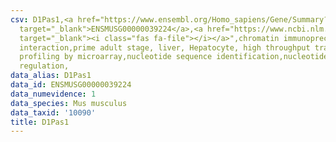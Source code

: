 ```yaml
---
csv: D1Pas1,<a href="https://www.ensembl.org/Homo_sapiens/Gene/Summary?db=core;g=ENSMUSG00000039224"
  target="_blank">ENSMUSG00000039224</a>,<a href="https://www.ncbi.nlm.nih.gov/pubmed/23834426"
  target="_blank"><i class="fas fa-file"></i></a>",chromatin immunoprecipitation assay,direct
  interaction,prime adult stage, liver, Hepatocyte, high throughput transcription
  profiling by microarray,nucleotide sequence identification,nucleotide sequence identification,transcriptional
  regulation,
data_alias: D1Pas1
data_id: ENSMUSG00000039224
data_numevidence: 1
data_species: Mus musculus
data_taxid: '10090'
title: D1Pas1
---
```

